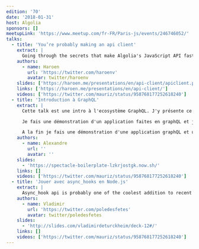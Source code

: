 ```yaml
---
edition: '70'
date: '2018-01-31'
host: Algolia
sponsors: []
meetupLink: 'https://www.meetup.com/fr-FR/Paris-js/events/246746052/'
talks:
  - title: 'You’re probably making an api client'
    extract: |
      Going through the secrets that make Algolia's JavaScript API fast in a hands-on way.
    authors:
      - name: Haroen
        url: 'https://twitter.com/haroenv'
        avatar: twitter/haroenv
    slides: ['https://haroen.me/presentations/en/api-client/apiclient.pdf']
    links: ['https://haroen.me/presentations/en/api-client/']
    videos: ['https://twitter.com/mauriz/status/958768177252618240']
  - title: 'Introduction à GraphQL'
    extract: |
      Cette talk est une intro à l'ecosystème GraphQL. J'y présente ce qu'est graphQL, les bases du language et des queries. J'explique le type system graphQL et ces avantages.

      Je fais une démonstration d'un application faites en graphQL et je décris les librairies et outils pour commencer à faire du graphQL côté server ou client.

      A la fin je fais une démonstration d'une application graphQL et un code walkthrough.
    authors:
      - name: Alexandre
        url: ''
        avatar: ''
    slides:
      - 'https://spectacle-boilerplate-lzkrjostgk.now.sh/'
    links: []
    videos: ['https://twitter.com/mauriz/status/958768177252618240']
  - title: 'Jouer avec async_hooks en Node.js'
    extract: |
      Async_hook api is probably one of the coolest addition to recent Node.js. Why ? Also, What can we build with it ?
    authors:
      - name: Vladimir
        url: 'https://twitter.com/poledesfetes'
        avatar: twitter/poledesfetes
    slides:
      - 'http://slides.com/vladimirdeturckheim/deck-12#/'
    links: []
    videos: ['https://twitter.com/mauriz/status/958768177252618240']
---
```

